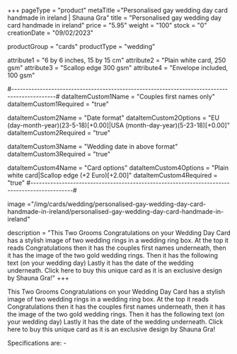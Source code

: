+++
pageType = "product"
metaTitle ="Personalised gay wedding day card handmade in ireland | Shauna Gra"
title = "Personalised gay wedding day card handmade in ireland"
price = "5.95"
weight = "100"
stock = "0"
creationDate = "09/02/2023"

productGroup = "cards"
productType = "wedding"
 
attribute1 = "6 by 6 inches, 15 by 15 cm" 
attribute2 = "Plain white card, 250 gsm"
attribute3 = "Scallop edge 300 gsm"
attribute4 = "Envelope included, 100 gsm"
 
#---------------------------------------------------------------------------------------------#
dataItemCustom1Name = "Couples first names only"
dataItemCustom1Required = "true"

dataItemCustom2Name = "Date format"
dataItemCustom2Options = "EU (day-month-year)(23-5-18)[+0.00]|USA (month-day-year)(5-23-18)[+0.00]"
dataItemCustom2Required = "true"

dataItemCustom3Name = "Wedding date in above format"
dataItemCustom3Required = "true"

dataItemCustom4Name = "Card options"
dataItemCustom4Options = "Plain white card|Scallop edge (+2 Euro)[+2.00]"
dataItemCustom4Required = "true"
#---------------------------------------------------------------------------------------------#
 
image ="/img/cards/wedding/personalised-gay-wedding-day-card-handmade-in-ireland/personalised-gay-wedding-day-card-handmade-in-ireland"
 
description = "This Two Grooms Congratulations on your Wedding Day Card has a stylish image of two wedding rings in a wedding ring box.  At the top it reads Congratulations then it has the couples first names underneath, then it has the image of the two gold wedding rings.  Then it has the following text (on your wedding day) Lastly it has the date of the wedding underneath.  Click here to buy this unique card as it is an exclusive design by Shauna Gra!"
+++

This Two Grooms Congratulations on your Wedding Day Card has a stylish image of two wedding rings in a wedding ring box. At the top it reads Congratulations then it has the couples first names underneath, then it has the image of the two gold wedding rings. Then it has the following text (on your wedding day) Lastly it has the date of the wedding underneath. Click here to buy this unique card as it is an exclusive design by Shauna Gra!

Specifications are: -
